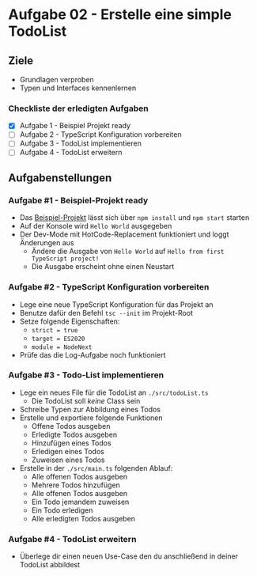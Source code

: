 # Aufgabe 02 - Erstelle eine simple TodoList

## Ziele

* Grundlagen verproben
* Typen und Interfaces kennenlernen

### Checkliste der erledigten Aufgaben

- [x] Aufgabe 1 - Beispiel Projekt ready
- [ ] Aufgabe 2 - TypeScript Konfiguration vorbereiten
- [ ] Aufgabe 3 - TodoList implementieren
- [ ] Aufgabe 4 - TodoList erweitern

## Aufgabenstellungen

### Aufgabe #1 - Beispiel-Projekt ready
* Das [Beispiel-Projekt](./simple-todo) lässt sich über ``npm install`` und ``npm start`` starten
* Auf der Konsole wird ``Hello World`` ausgegeben
* Der Dev-Mode mit HotCode-Replacement funktioniert und loggt Änderungen aus
  * Ändere die Ausgabe von ``Hello World`` auf ``Hello from first TypeScript project!``
  * Die Ausgabe erscheint ohne einen Neustart

### Aufgabe #2 - TypeScript Konfiguration vorbereiten
* Lege eine neue TypeScript Konfiguration für das Projekt an
* Benutze dafür den Befehl ``tsc --init`` im Projekt-Root
* Setze folgende Eigenschaften:
  * ``strict = true`` 
  * ``target = ES2020`` 
  * ``module = NodeNext`` 
* Prüfe das die Log-Aufgabe noch funktioniert

### Aufgabe #3 - Todo-List implementieren
* Lege ein neues File für die TodoList an ``./src/todoList.ts``
  * Die TodoList soll *keine* Class sein
* Schreibe Typen zur Abbildung eines Todos
* Erstelle und exportiere folgende Funktionen
  * Offene Todos ausgeben
  * Erledigte Todos ausgeben
  * Hinzufügen eines Todos
  * Erledigen eines Todos
  * Zuweisen eines Todos
* Erstelle in der ``./src/main.ts`` folgenden Ablauf:
  * Alle offenen Todos ausgeben
  * Mehrere Todos hinzufügen
  * Alle offenen Todos ausgeben
  * Ein Todo jemandem zuweisen
  * Ein Todo erledigen
  * Alle erledigten Todos ausgeben

### Aufgabe #4 - TodoList erweitern
* Überlege dir einen neuen Use-Case den du anschließend in deiner TodoList abbildest
